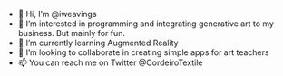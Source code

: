 - 👋 Hi, I’m @iweavings
- 👀 I’m interested in programming and integrating generative art to my business. But mainly for fun.
- 🌱 I’m currently learning Augmented Reality
- 💞️ I’m looking to collaborate in creating simple apps for art teachers
- 📫 You can reach me on Twitter @CordeiroTextile
